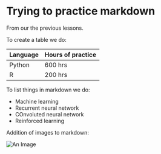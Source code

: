 # Trying to practice markdown

From our the previous lessons.

To create a table we do:

| Language | Hours of practice |
|- | - |
|Python | 600 hrs |
| R | 200 hrs |

To list things in markdown we do:

- Machine learning
- Recurrent neural network
- COnvoluted neural network
- Reinforced learning

Addition of images to markdown:

![An Image](https://avatars.githubusercontent.com/u/58903181?v=4)
